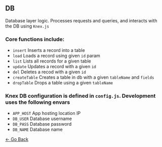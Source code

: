 ## DB
Database layer logic. Processes requests and queries, and interacts with the DB using `Knex.js`

### Core functions include:
* `insert` Inserts a record into a table
* `load` Loads a record using given `id` param
* `list` Lists all records for a given table
* `update` Updates a record with a given `id`
* `del` Deletes a recod with a given `id`
* `createTable` Creates a table in db with a given `tableName` and `fields`
* `dropTable` Drops a table using a given `tableName`

### Knex DB configuration is defined in `config.js`. Development uses the following envars
* `APP_HOST` App hosting location IP
* `DB_USER` Database username
* `DB_PASS` Database password
* `DB_NAME`	Database name

[&larr; Go Back](../README.md)
